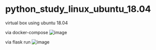 # python_study_linux_ubuntu_18.04

virtual box using ubuntu 18.04

via docker-compose
![image](https://user-images.githubusercontent.com/18563229/126884950-a63a60f2-132e-489e-86e6-7fb788fd20f7.png)

via flask run
![image](https://user-images.githubusercontent.com/18563229/126885000-cd141841-3d13-4058-9be3-13795f2994a6.png)


